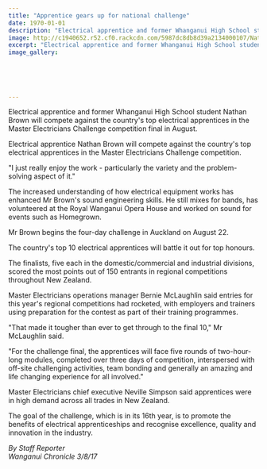 ```yaml
---
title: "Apprentice gears up for national challenge"
date: 1970-01-01
description: "Electrical apprentice and former Whanganui High School student Nathan Brown will compete against the country's top electrical apprentices..."
image: http://c1940652.r52.cf0.rackcdn.com/5987dc8db8d39a2134000107/Nathan-Brown-top-electrical-apprentice.jpg
excerpt: "Electrical apprentice and former Whanganui High School student Nathan Brown will compete against the country's top electrical apprentices in the Master Electricians Challenge competition final in August."
image_gallery:
    
    
    
    
    
---
```


<p><span>Electrical apprentice and former Whanganui High School student Nathan Brown will compete against the country's top electrical apprentices in the Master Electricians Challenge competition final in August.<br /></span></p>
<p><span>Electrical apprentice Nathan Brown will compete against the country's top electrical apprentices in the Master Electricians Challenge competition.</span></p>
<p class="element element-paragraph">"I just really enjoy the work - particularly the variety and the problem-solving aspect of it."</p>
<p class="element element-paragraph">The increased understanding of how electrical equipment works has enhanced Mr Brown's sound engineering skills. He still mixes for bands, has volunteered at the Royal Wanganui Opera House and worked on sound for events such as Homegrown.</p>
<p class="element element-paragraph">Mr Brown begins the four-day challenge in Auckland on August 22.</p>
<p class="element element-paragraph">The country's top 10 electrical apprentices will battle it out for top honours.</p>
<p class="element element-paragraph">The finalists, five each in the domestic/commercial and industrial divisions, scored the most points out of 150 entrants in regional competitions throughout New Zealand.</p>
<p class="element element-paragraph">Master Electricians operations manager Bernie McLaughlin said entries for this year's regional competitions had rocketed, with employers and trainers using preparation for the contest as part of their training programmes.</p>
<p class="element element-paragraph">"That made it tougher than ever to get through to the final 10," Mr McLaughlin said.</p>
<p class="element element-paragraph">"For the challenge final, the apprentices will face five rounds of two-hour-long modules, completed over three days of competition, interspersed with off-site challenging activities, team bonding and generally an amazing and life changing experience for all involved."</p>
<p class="element element-paragraph">Master Electricians chief executive Neville Simpson said apprentices were in high demand across all trades in New Zealand.</p>
<p class="element element-paragraph">The goal of the challenge, which is in its 16th year, is to promote the benefits of electrical apprenticeships and recognise excellence, quality and innovation in the industry.</p>
<p class="element element-paragraph"><em>By Staff Reporter</em><br /><em>Wanganui Chronicle 3/8/17</em></p>

